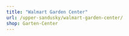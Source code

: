 ```yaml
---
title: "Walmart Garden Center"
url: /upper-sandusky/walmart-garden-center/
shop: Garten-Center
---
```

